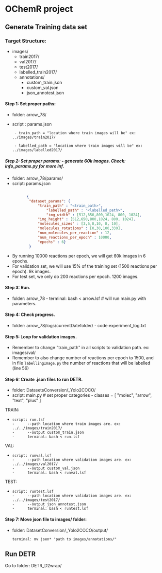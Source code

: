 # OChemR project

## Generate Training data set
### Target Structure:
- images/
    - train2017/
    - val2017/
    - test2017/
    - labelled_train2017/
    - annotations/
        - custom_train.json
        - custom_val.json
        - json_annotest.json
    
#### Step 1: Set proper paths:
 - folder: arrow_78/
 - script : params.json

        - train_path = "location where train images will be" ex: ../images/train2017/

        - labelled_path = "location where train images will be" ex: ../images/labelled2017/


##### Step 2: Set proper params: - generate 60k images. Check: info_params.py for more inf.
 - folder: arrow_78/params/
 - script: params.json
 ```json

           {
            "dataset_params": { 
                "train_path" : "<train_path>",
                    "labelled_path" : "<labelled_path>",
                    "img_width" : [512,650,800,1024, 800, 1024],
                "img_height" : [512,650,800,1024, 800, 1024],
                "molecules_sizes" : [3,6,8,10, 8, 10],
                "molecules_rotations" : [0,30,100,330],
                "num_molecules_per_reaction" : 12,
                "num_reactions_per_epoch" : 10000,
                "epochs" : 6}
            }
```

 - By running 10000 reactions per epoch, we will get 60k images in 6 epochs.
 - For validation set, we will use 15% of the training set (1500 reactions per epoch). 9k images.
 - For test set, we only do 200 reactions per epoch. 1200 images.

#### Step 3: Run.
 - folder: arrow_78
        - terminal: bash < arrow.lsf # will run main.py with parameters.

#### Step 4: Check progress.
 - folder: arrow_78/logs/currentDatefolder/
        - code experiment_log.txt

#### Step 5: Loop for validation images.
 - Remember to change "train_path" in all scripts to validation path. ex: images/val/
 - Remember to also change number of reactions per epoch to 1500, and in file `labellingImage.py` the number of reactions that will be labelled (line 56)

#### Step 6: Create .json files to run DETR.
 - folder: DatasetsConversion/_Yolo2COCO/
 - script: main.py  # set proper categories
        - classes = [
                "molec",
                "arrow",
                "text",
                "plus"
            ]

 TRAIN:
 -     script: run.lsf
       -      --path location where train images are. ex: ../../images/train2017/
       -      --output custom_train.json
       -      terminal: bash < run.lsf

 VAL:
 -     script: runval.lsf
       -      --path location where validation images are. ex: ../../images/val2017/
       -      --output custom_val.json
       -      terminal: bash < runval.lsf

TEST:
 -     script: runtest.lsf
       -      --path location where validation images are. ex: ../../images/test2017/
       -      --output json_annotest.json
       -      terminal: bash < runtest.lsf


#### Step 7: Move json file to images/ folder:
 - folder: DatasetConversion/_Yolo2COCO/output/
       
       terminal: mv json* "path to images/annotations/"

## Run DETR
Go to folder: DETR_D2wrap/


 